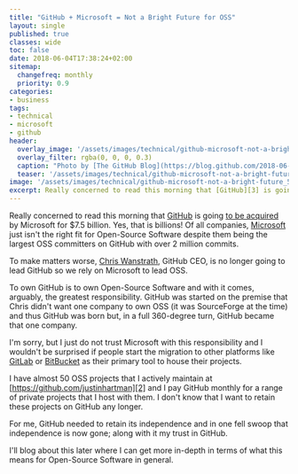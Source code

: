 ```yaml
---
title: "GitHub + Microsoft = Not a Bright Future for OSS"
layout: single
published: true
classes: wide
toc: false
date: 2018-06-04T17:38:24+02:00
sitemap: 
  changefreq: monthly
  priority: 0.9
categories:
- business
tags:
- technical
- microsoft
- github
header:
  overlay_image: '/assets/images/technical/github-microsoft-not-a-bright-future.jpg'
  overlay_filter: rgba(0, 0, 0, 0.3)
  caption: "Photo by [The GitHub Blog](https://blog.github.com/2018-06-04-github-microsoft/), modified by me."
  teaser: '/assets/images/technical/github-microsoft-not-a-bright-future_580x300.jpg'
image: '/assets/images/technical/github-microsoft-not-a-bright-future_580x300.jpg'
excerpt: Really concerned to read this morning that [GitHub][3] is going [to be acquired][4] by Microsoft for $7.5 billion. Yes, that is billions!
---
```

Really concerned to read this morning that [GitHub][3] is going [to be acquired][4] by Microsoft for $7.5 billion. Yes, that is billions! Of all companies, [Microsoft][5] just isn't the right fit for Open-Source Software despite them being the largest OSS committers on GitHub with over 2 million commits.

To make matters worse, [Chris Wanstrath][1], GitHub CEO, is no longer going to lead GitHub so we rely on Microsoft to lead OSS.

To own GitHub is to own Open-Source Software and with it comes, arguably, the greatest responsibility. GitHub was started on the premise that Chris didn't want one company to own OSS (it was SourceForge at the time) and thus GitHub was born but, in a full 360-degree turn, GitHub became that one company.

I'm sorry, but I just do not trust Microsoft with this responsibility and I wouldn't be surprised if people start the migration to other platforms like [GitLab][6] or [BitBucket][7] as their primary tool to house their projects.

I have almost 50 OSS projects that I actively maintain at [https://github.com/justinhartman][2] and I pay GitHub monthly for a range of private projects that I host with them. I don't know that I want to retain these projects on GitHub any longer.

For me, GitHub needed to retain its independence and in one fell swoop that independence is now gone; along with it my trust in GitHub.

I'll blog about this later where I can get more in-depth in terms of what this means for Open-Source Software in general.

[1]: https://github.com/defunkt
[2]: https://github.com/justinhartman
[3]: https://blog.github.com/2018-06-04-github-microsoft/
[4]: https://news.microsoft.com/2018/06/04/microsoft-to-acquire-github-for-7-5-billion/
[5]: https://blogs.microsoft.com/blog/2018/06/04/microsoft-github-empowering-developers/
[6]: https://gitlab.com/
[7]: https://bitbucket.org/product
